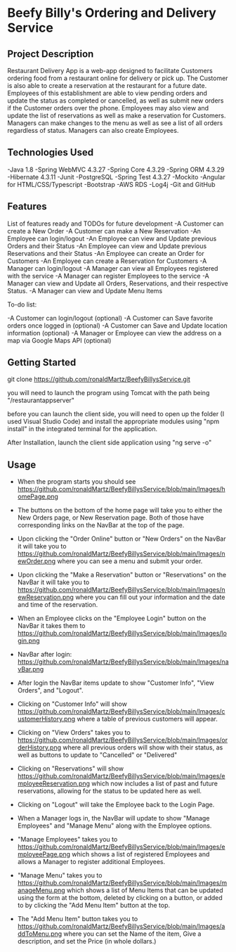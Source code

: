 # Beefy Billy's Ordering and Delivery Service
## Project Description

Restaurant Delivery App is a web-app designed to facilitate Customers ordering food from a restaurant online for delivery or pick up. The Customer is also able to create a reservation at the restaurant for a future date. Employees of this establishment are able to view pending orders and update the status as completed or cancelled, as well as submit new orders if the Customer orders over the phone. Employees may also view and update the list of reservations as well as make a reservation for Customers. Managers can make changes to the menu as well as see a list of all orders regardless of status. Managers can also create Employees.

## Technologies Used

-Java 1.8
-Spring WebMVC 4.3.27
-Spring Core 4.3.29
-Spring ORM 4.3.29
-Hibernate 4.3.11
-Junit
-PostgreSQL
-Spring Test 4.3.27
-Mockito
-Angular for HTML/CSS/Typescript
-Bootstrap
-AWS RDS
-Log4j
-Git and GitHub

## Features

List of features ready and TODOs for future development
-A Customer can create a New Order
-A Customer can make a New Reservation
-An Employee can login/logout
-An Employee can view and Update previous Orders and their Status
-An Employee can view and Update previous Reservations and their Status
-An Employee can create an Order for Customers
-An Employee can create a Reservation for Customers
-A Manager can login/logout
-A Manager can view all Employees registered with the service
-A Manager can register Employees to the service
-A Manager can view and Update all Orders, Reservations, and their respective Status.
-A Manager can view and Update Menu Items

To-do list:

-A Customer can login/logout (optional)
-A Customer can Save favorite orders once logged in (optional)
-A Customer can Save and Update location information (optional)
-A Manager or Employee can view the address on a map via Google Maps API (optional)

## Getting Started
   
git clone https://github.com/ronaldMartz/BeefyBillysService.git

you will need to launch the program using Tomcat with the path being "/restaurantappserver"

before you can launch the client side, you will need to open up the folder (I used Visual Studio Code) and install the appropriate modules using "npm install" in the integrated terminal for the application.

After Installation, launch the client side application using "ng serve -o"

## Usage

- When the program starts you should see https://github.com/ronaldMartz/BeefyBillysService/blob/main/Images/homePage.png

- The buttons on the bottom of the home page will take you to either the New Orders page, or New Reservation page. Both of those have corresponding links on the NavBar at the top of the page.

- Upon clicking the "Order Online" button or "New Orders" on the NavBar it will take you to https://github.com/ronaldMartz/BeefyBillysService/blob/main/Images/newOrder.png where you can see a menu and submit your order.

- Upon clicking the "Make a Reservation" button or "Reservations" on the NavBar it will take you to https://github.com/ronaldMartz/BeefyBillysService/blob/main/Images/newReservation.png where you can fill out your information and the date and time of the reservation.

- When an Employee clicks on the "Employee Login" button on the NavBar it takes them to https://github.com/ronaldMartz/BeefyBillysService/blob/main/Images/login.png

- NavBar after login: https://github.com/ronaldMartz/BeefyBillysService/blob/main/Images/navBar.png

- After login the NavBar items update to show "Customer Info", "View Orders", and "Logout".

- Clicking on "Customer Info" will show https://github.com/ronaldMartz/BeefyBillysService/blob/main/Images/customerHistory.png where a table of previous customers will appear.

- Clicking on "View Orders" takes you to https://github.com/ronaldMartz/BeefyBillysService/blob/main/Images/orderHistory.png where all previous orders will show with their status, as well as buttons to update to "Cancelled" or "Delivered"

- Clicking on "Reservations" will show https://github.com/ronaldMartz/BeefyBillysService/blob/main/Images/employeeReservation.png which now includes a list of past and future reservations, allowing for the status to be updated here as well.

- Clicking on "Logout" will take the Employee back to the Login Page.

- When a Manager logs in, the NavBar will update to show "Manage Employees" and "Manage Menu" along with the Employee options.

- "Manage Employees" takes you to https://github.com/ronaldMartz/BeefyBillysService/blob/main/Images/employeePage.png which shows a list of registered Employees and allows a Manager to register additional Employees.

- "Manage Menu" takes you to https://github.com/ronaldMartz/BeefyBillysService/blob/main/Images/manageMenu.png which shows a list of Menu Items that can be updated using the form at the bottom, deleted by clicking on a button, or added to by clicking the "Add Menu Item" button at the top.

- The "Add Menu Item" button takes you to https://github.com/ronaldMartz/BeefyBillysService/blob/main/Images/addToMenu.png where you can set the Name of the item, Give a description, and set the Price (in whole dollars.)
